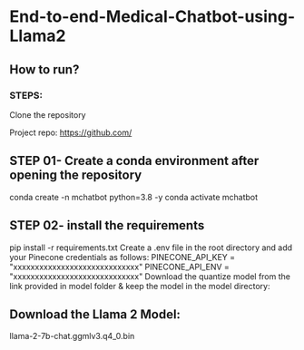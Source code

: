 # End-to-end-Medical-Chatbot-using-Llama2
## How to run?
### STEPS:
Clone the repository

Project repo: https://github.com/
## STEP 01- Create a conda environment after opening the repository
conda create -n mchatbot python=3.8 -y
conda activate mchatbot
## STEP 02- install the requirements
pip install -r requirements.txt
Create a .env file in the root directory and add your Pinecone credentials as follows:
PINECONE_API_KEY = "xxxxxxxxxxxxxxxxxxxxxxxxxxxxx"
PINECONE_API_ENV = "xxxxxxxxxxxxxxxxxxxxxxxxxxxxx"
Download the quantize model from the link provided in model folder & keep the model in the model directory:
## Download the Llama 2 Model:

llama-2-7b-chat.ggmlv3.q4_0.bin




